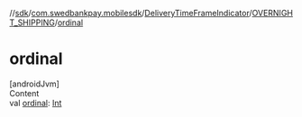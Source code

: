 //[sdk](../../../../index.md)/[com.swedbankpay.mobilesdk](../../index.md)/[DeliveryTimeFrameIndicator](../index.md)/[OVERNIGHT_SHIPPING](index.md)/[ordinal](ordinal.md)



# ordinal  
[androidJvm]  
Content  
val [ordinal](ordinal.md): [Int](https://kotlinlang.org/api/latest/jvm/stdlib/kotlin/-int/index.html)  



